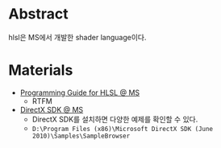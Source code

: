 # Abstract

hlsl은 MS에서 개발한 shader language이다.

# Materials

* [Programming Guide for HLSL @ MS](https://msdn.microsoft.com/en-us/library/windows/desktop/bb509635%28v=vs.85%29.aspx?f=255&MSPPError=-2147217396)
  * RTFM
* [DirectX SDK @ MS](https://www.microsoft.com/en-us/download/details.aspx?id=6812)
  * DirectX SDK를 설치하면 다양한 예제를 확인할 수 있다.
  * `D:\Program Files (x86)\Microsoft DirectX SDK (June 2010)\Samples\SampleBrowser`
